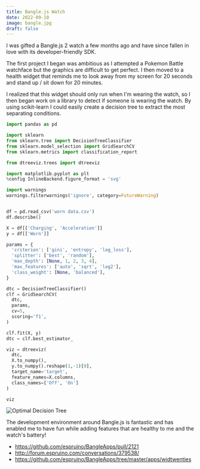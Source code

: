 ```yaml
---
title: Bangle.js Watch
date: 2022-09-10
image: bangle.jpg
draft: false
---
```


I was gifted a Bangle.js 2 watch a few months ago and have since fallen in love with its developer-friendly SDK.

The first project I began was ambitious as I attempted a Pokemon Battle watchface but the graphics are difficult to get perfect. I then moved to a health widget that reminds me to look away from my screen for 20 seconds and stand up / sit down for 20 minutes.

I realized that this widget should only run when I'm wearing the watch, so I then began work on a library to detect if someone is wearing the watch. By using scikit-learn I could easily create a decision tree to extract the most separating conditions.

```python
import pandas as pd

import sklearn
from sklearn.tree import DecisionTreeClassifier
from sklearn.model_selection import GridSearchCV
from sklearn.metrics import classification_report

from dtreeviz.trees import dtreeviz

import matplotlib.pyplot as plt
%config InlineBackend.figure_format = 'svg'

import warnings
warnings.filterwarnings('ignore', category=FutureWarning)


df = pd.read_csv('worn data.csv')
df.describe()

X = df[['Charging', 'Acceleration']]
y = df[['Worn']]

params = {
  'criterion': ['gini', 'entropy', 'log_loss'],
  'splitter': ['best', 'random'],
  'max_depth': [None, 1, 2, 3, 4],
  'max_features': ['auto', 'sqrt', 'log2'],
  'class_weight': [None, 'balanced'],
}

dtc = DecisionTreeClassifier()
clf = GridSearchCV(
  dtc,
  params,
  cv=5,
  scoring='f1',
)

clf.fit(X, y)
dtc = clf.best_estimator_

viz = dtreeviz(
  dtc,
  X.to_numpy(),
  y.to_numpy().reshape(1,-1)[0],
  target_name='target',
  feature_names=X.columns,
  class_names=['Off', 'On']
)

viz
```

![Optimal Decision Tree](/images/bangleTree.webp)

The development environment around Bangle.js is fantastic and has enabled me to have fun while adding features that are healthy to me and the watch's battery!

- https://github.com/espruino/BangleApps/pull/2121
- http://forum.espruino.com/conversations/379538/
- https://github.com/espruino/BangleApps/tree/master/apps/widtwenties

